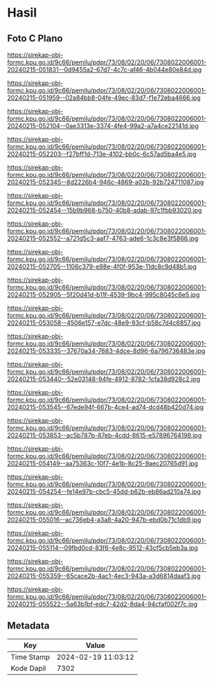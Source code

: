 # Hasil

## Foto C Plano

https://sirekap-obj-formc.kpu.go.id/9c66/pemilu/pdpr/73/08/02/20/06/7308022006001-20240215-051831--0d9455a2-67d7-4c7c-af46-4b044e80e84d.jpg

https://sirekap-obj-formc.kpu.go.id/9c66/pemilu/pdpr/73/08/02/20/06/7308022006001-20240215-051959--02a84bb8-04fe-49ec-83d7-f1e72eba4666.jpg

https://sirekap-obj-formc.kpu.go.id/9c66/pemilu/pdpr/73/08/02/20/06/7308022006001-20240215-052104--0ae3313e-3374-4fe4-99a2-a7a4ce22141d.jpg

https://sirekap-obj-formc.kpu.go.id/9c66/pemilu/pdpr/73/08/02/20/06/7308022006001-20240215-052203--f27bff1d-713e-4102-bb0c-6c57ad5ba4e5.jpg

https://sirekap-obj-formc.kpu.go.id/9c66/pemilu/pdpr/73/08/02/20/06/7308022006001-20240215-052345--8d2226b4-946c-4869-a02b-92b724711087.jpg

https://sirekap-obj-formc.kpu.go.id/9c66/pemilu/pdpr/73/08/02/20/06/7308022006001-20240215-052454--15b9b968-b750-40b8-adab-97c1fbb93020.jpg

https://sirekap-obj-formc.kpu.go.id/9c66/pemilu/pdpr/73/08/02/20/06/7308022006001-20240215-052552--a721d5c3-aaf7-4763-ade6-1c3c8e3f5866.jpg

https://sirekap-obj-formc.kpu.go.id/9c66/pemilu/pdpr/73/08/02/20/06/7308022006001-20240215-052705--1106c379-e98e-4f0f-953e-11dc8c9d48b1.jpg

https://sirekap-obj-formc.kpu.go.id/9c66/pemilu/pdpr/73/08/02/20/06/7308022006001-20240215-052905--5f20d41d-b11f-4539-9bc4-995c8045c6e5.jpg

https://sirekap-obj-formc.kpu.go.id/9c66/pemilu/pdpr/73/08/02/20/06/7308022006001-20240215-053058--4506e157-e7dc-48e9-93cf-b58c7d4c6857.jpg

https://sirekap-obj-formc.kpu.go.id/9c66/pemilu/pdpr/73/08/02/20/06/7308022006001-20240215-053335--37670a34-7683-4dce-8d96-6a796736483e.jpg

https://sirekap-obj-formc.kpu.go.id/9c66/pemilu/pdpr/73/08/02/20/06/7308022006001-20240215-053440--52e03148-94fe-4912-8782-1cfa38d928c2.jpg

https://sirekap-obj-formc.kpu.go.id/9c66/pemilu/pdpr/73/08/02/20/06/7308022006001-20240215-053545--67ede94f-667b-4ce4-ad74-dcd48b420d74.jpg

https://sirekap-obj-formc.kpu.go.id/9c66/pemilu/pdpr/73/08/02/20/06/7308022006001-20240215-053853--ac5b787b-87eb-4cdd-8615-e57896764198.jpg

https://sirekap-obj-formc.kpu.go.id/9c66/pemilu/pdpr/73/08/02/20/06/7308022006001-20240215-054149--aa75363c-10f7-4e1b-8c25-9aec20765d91.jpg

https://sirekap-obj-formc.kpu.go.id/9c66/pemilu/pdpr/73/08/02/20/06/7308022006001-20240215-054254--fe14e97b-cbc5-45dd-b62b-eb86ad210a74.jpg

https://sirekap-obj-formc.kpu.go.id/9c66/pemilu/pdpr/73/08/02/20/06/7308022006001-20240215-055016--ac736eb4-a3a8-4a20-947b-ebd0b71c1db9.jpg

https://sirekap-obj-formc.kpu.go.id/9c66/pemilu/pdpr/73/08/02/20/06/7308022006001-20240215-055114--09fbd0cd-83f6-4e8c-9512-43cf5cb5eb3a.jpg

https://sirekap-obj-formc.kpu.go.id/9c66/pemilu/pdpr/73/08/02/20/06/7308022006001-20240215-055359--65cace2b-4ac1-4ec3-943a-a3d6814daaf3.jpg

https://sirekap-obj-formc.kpu.go.id/9c66/pemilu/pdpr/73/08/02/20/06/7308022006001-20240215-055522--5a63b1bf-edc7-42d2-8da4-94cfaf002f7c.jpg


## Metadata

| Key        | Value               |
| ---------- | ------------------- |
| Time Stamp | 2024-02-19 11:03:12 |
| Kode Dapil | 7302                |



